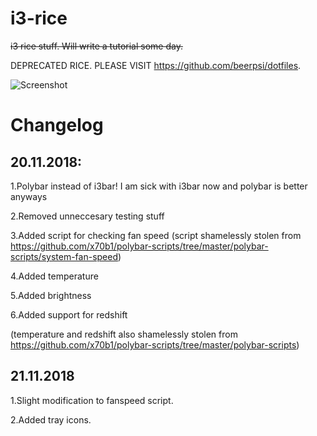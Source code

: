 # i3-rice
~~i3 rice stuff. Will write a tutorial some day.~~

DEPRECATED RICE. PLEASE VISIT https://github.com/beerpsi/dotfiles.

![Screenshot](https://media.discordapp.net/attachments/173927645334077441/514785256084340736/desktop-21.11.2018.png?width=1920&height=1080)
# Changelog
## 20.11.2018: 

1.Polybar instead of i3bar! I am sick with i3bar now and polybar is better anyways
           
2.Removed unneccesary testing stuff          

3.Added script for checking fan speed (script shamelessly stolen from https://github.com/x70b1/polybar-scripts/tree/master/polybar-scripts/system-fan-speed)

4.Added temperature

5.Added brightness

6.Added support for redshift

(temperature and redshift also shamelessly stolen from https://github.com/x70b1/polybar-scripts/tree/master/polybar-scripts)

## 21.11.2018

1.Slight modification to fanspeed script.

2.Added tray icons.
